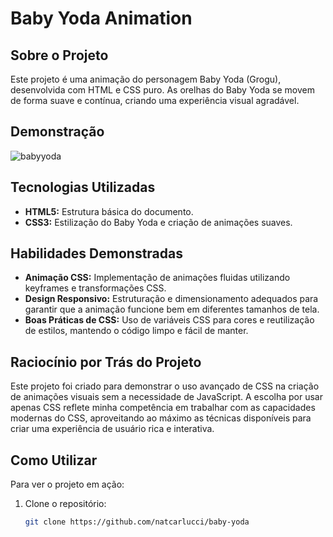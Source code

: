 # Baby Yoda Animation

## Sobre o Projeto

Este projeto é uma animação do personagem Baby Yoda (Grogu), desenvolvida com HTML e CSS puro. As orelhas do Baby Yoda se movem de forma suave e contínua, criando uma experiência visual agradável. 

## Demonstração

![babyyoda](https://github.com/user-attachments/assets/3c9315f4-65c7-44da-bc57-adde447ae218)

## Tecnologias Utilizadas

- **HTML5:** Estrutura básica do documento.
- **CSS3:** Estilização do Baby Yoda e criação de animações suaves.

## Habilidades Demonstradas

- **Animação CSS:** Implementação de animações fluidas utilizando keyframes e transformações CSS.
- **Design Responsivo:** Estruturação e dimensionamento adequados para garantir que a animação funcione bem em diferentes tamanhos de tela.
- **Boas Práticas de CSS:** Uso de variáveis CSS para cores e reutilização de estilos, mantendo o código limpo e fácil de manter.

## Raciocínio por Trás do Projeto

Este projeto foi criado para demonstrar o uso avançado de CSS na criação de animações visuais sem a necessidade de JavaScript. A escolha por usar apenas CSS reflete minha competência em trabalhar com as capacidades modernas do CSS, aproveitando ao máximo as técnicas disponíveis para criar uma experiência de usuário rica e interativa.

## Como Utilizar

Para ver o projeto em ação:

1. Clone o repositório:
   ```bash
   git clone https://github.com/natcarlucci/baby-yoda
